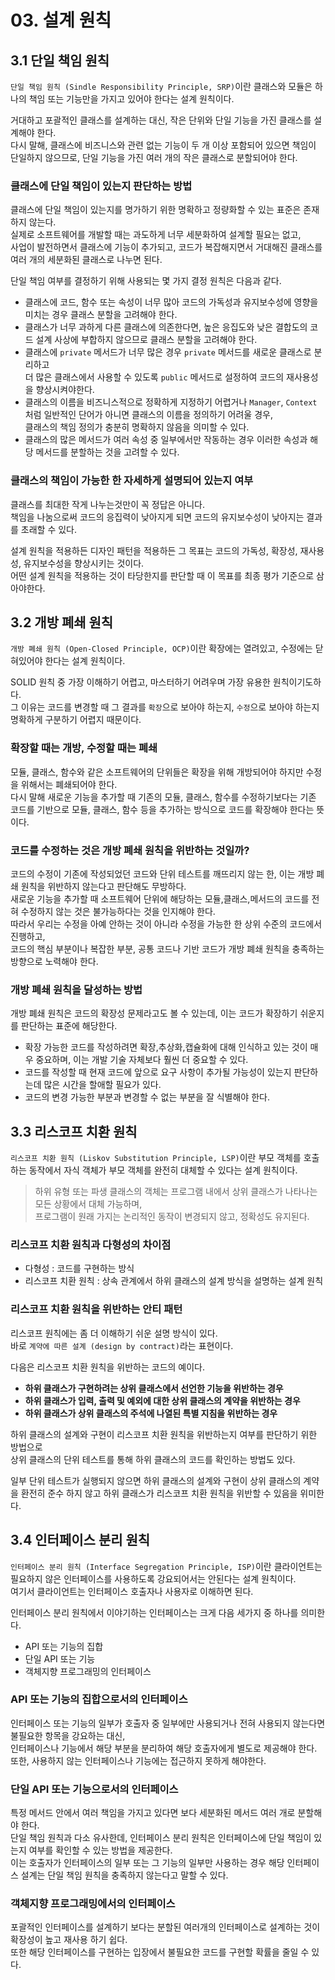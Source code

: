 # 03. 설계 원칙

## 3.1 단일 책임 원칙

`단일 책임 원칙 (Sindle Responsibility Principle, SRP)`이란 클래스와 모듈은 하나의 책임 또는 기능만을 가지고 있어야 한다는 설계 원칙이다.

거대하고 포괄적인 클래스를 설계하는 대신, 작은 단위와 단일 기능을 가진 클래스를 설계해야 한다.  
다시 말해, 클래스에 비즈니스와 관련 없는 기능이 두 개 이상 포함되어 있으면 책임이 단일하지 않으므로, 단일 기능을 가진 여러 개의 작은 클래스로 분할되어야 한다.

### 클래스에 단일 책임이 있는지 판단하는 방법

클래스에 단일 책임이 있는지를 명가하기 위한 명확하고 정량화할 수 있는 표준은 존재하지 않는다.  
실제로 소프트웨어를 개발할 때는 과도하게 너무 세분화하여 설계할 필요는 없고,  
사업이 발전하면서 클래스에 기능이 추가되고, 코드가 복잡해지면서 거대해진 클래스를 여러 개의 세분화된 클래스로 나누면 된다.

단일 책임 여부를 결정하기 위해 사용되는 몇 가지 결정 원칙은 다음과 같다.
- 클래스에 코드, 함수 또는 속성이 너무 많아 코드의 가독성과 유지보수성에 영향을 미치는 경우 클래스 분할을 고려해야 한다.
- 클래스가 너무 과하게 다른 클래스에 의존한다면, 높은 응집도와 낮은 결합도의 코드 설계 사상에 부합하지 않으므로 클래스 분할을 고려해야 한다.
- 클래스에 `private` 메서드가 너무 많은 경우 `private` 메서드를 새로운 클래스로 분리하고  
  더 많은 클래스에서 사용할 수 있도록 `public` 메서드로 설정하여 코드의 재사용성을 향상시켜야한다.
- 클래스의 이름을 비즈니스적으로 정확하게 지정하기 어렵거나 `Manager`, `Context` 처럼 일반적인 단어가 아니면 클래스의 이름을 정의하기 어려울 경우,  
  클래스의 책임 정의가 충분히 명확하지 않음을 의미할 수 있다.
- 클래스의 많은 메서드가 여러 속성 중 일부에서만 작동하는 경우 이러한 속성과 해당 메서드를 분할하는 것을 고려할 수 있다.

### 클래스의 책임이 가능한 한 자세하게 설명되어 있는지 여부

클래스를 최대한 작게 나누는것만이 꼭 정답은 아니다.  
책임을 나눔으로써 코드의 응집력이 낮아지게 되면 코드의 유지보수성이 낮아지는 결과를 초래할 수 있다.

설계 원칙을 적용하든 디자인 패턴을 적용하든 그 목표는 코드의 가독성, 확장성, 재사용성, 유지보수성을 향상시키는 것이다.  
어떤 설계 원칙을 적용하는 것이 타당한지를 판단할 때 이 목표를 최종 평가 기준으로 삼아야한다.

## 3.2 개방 폐쇄 원칙

`개방 폐쇄 원칙 (Open-Closed Principle, OCP)`이란 확장에는 열려있고, 수정에는 닫혀있어야 한다는 설계 원칙이다.

SOLID 원칙 중 가장 이해하기 어렵고, 마스터하기 어려우며 가장 유용한 원칙이기도하다.  
그 이유는 코드를 변경할 때 그 결과를 `확장`으로 보아야 하는지, `수정`으로 보아야 하는지 명확하게 구분하기 어렵지 때문이다.

### 확장할 때는 개방, 수정할 때는 폐쇄

모듈, 클래스, 함수와 같은 소프트웨어의 단위들은 확장을 위해 개방되어야 하지만 수정을 위해서는 폐쇄되어야 한다.  
다시 말해 새로운 기능을 추가할 때 기존의 모듈, 클래스, 함수를 수정하기보다는 기존 코드를 기반으로 모듈, 클래스, 함수 등을 추가하는 방식으로 코드를 확장해야 한다는 뜻이다.

### 코드를 수정하는 것은 개방 폐쇄 원칙을 위반하는 것일까?

코드의 수정이 기존에 작성되었던 코드와 단위 테스트를 깨뜨리지 않는 한, 이는 개방 폐쇄 원칙을 위반하지 않는다고 판단해도 무방하다.  
새로운 기능을 추가할 때 소프트웨어 단위에 해당하는 모듈,클래스,메서드의 코드를 전혀 수정하지 않는 것은 불가능하다는 것을 인지해야 한다.  
따라서 우리는 수정을 아예 안하는 것이 아니라 수정을 가능한 한 상위 수준의 코드에서 진행하고,  
코드의 핵심 부분이나 복잡한 부분, 공통 코드나 기반 코드가 개방 폐쇄 원칙을 충족하는 방향으로 노력해야 한다.

### 개방 폐쇄 원칙을 달성하는 방법

개방 폐쇄 원칙은 코드의 확장성 문제라고도 볼 수 있는데, 이는 코드가 확장하기 쉬운지를 판단하는 표준에 해당한다.

- 확장 가능한 코드를 작성하려면 확장,추상화,캡슐화에 대해 인식하고 있는 것이 매우 중요하며, 이는 개발 기술 자체보다 훨씬 더 중요할 수 있다.
- 코드를 작성할 때 현재 코드에 앞으로 요구 사항이 추가될 가능성이 있는지 판단하는데 많은 시간을 할애할 필요가 있다.
- 코드의 변경 가능한 부분과 변경할 수 없는 부분을 잘 식별해야 한다.

## 3.3 리스코프 치환 원칙

`리스코프 치환 원칙 (Liskov Substitution Principle, LSP)`이란 부모 객체를 호출하는 동작에서 자식 객체가 부모 객체를 완전히 대체할 수 있다는 설계 원칙이다.

> 하위 유형 또는 파생 클래스의 객체는 프로그램 내에서 상위 클래스가 나타나는 모든 상황에서 대체 가능하며,  
> 프로그램이 원래 가지는 논리적인 동작이 변경되지 않고, 정확성도 유지된다.

### 리스코프 치환 원칙과 다형성의 차이점

- 다형성 : 코드를 구현하는 방식
- 리스코프 치환 원칙 : 상속 관계에서 하위 클래스의 설계 방식을 설명하는 설계 원칙

### 리스코프 치환 원칙을 위반하는 안티 패턴

리스코프 원칙에는 좀 더 이해하기 쉬운 설명 방식이 있다.  
바로 `계약에 따른 설계 (design by contract)`라는 표현이다.

다음은 리스코프 치환 원칙을 위반하는 코드의 예이다.

- **하위 클래스가 구현하려는 상위 클래스에서 선언한 기능을 위반하는 경우**
- **하위 클래스가 입력, 출력 및 예외에 대한 상위 클래스의 계약을 위반하는 경우**
- **하위 클래스가 상위 클래스의 주석에 나열된 특별 지침을 위반하는 경우**

하위 클래스의 설계와 구현이 리스코프 치환 원칙을 위반하는지 여부를 판단하기 위한 방법으로  
상위 클래스의 단위 테스트를 통해 하위 클래스의 코드를 확인하는 방법도 있다.

일부 단위 테스트가 실행되지 않으면 하위 클래스의 설계와 구현이 상위 클래스의 계약을 환전히 준수 하지 않고 하위 클래스가 리스코프 치환 원칙을 위반할 수 있음을 위미한다.

## 3.4 인터페이스 분리 원칙

`인터페이스 분리 원칙 (Interface Segregation Principle, ISP)`이란 클라이언트는 필요하지 않은 인터페이스를 사용하도록 강요되어서는 안된다는 설계 원칙이다.  
여기서 클라이언트는 인터페이스 호출자나 사용자로 이해하면 된다.

인터페이스 분리 원칙에서 이야기하는 인터페이스는 크게 다음 세가지 중 하나를 의미한다.
- API 또는 기능의 집합
- 단일 API 또는 기능
- 객체지향 프로그래밍의 인터페이스

### API 또는 기능의 집합으로서의 인터페이스

인터페이스 또는 기능의 일부가 호출자 중 일부에만 사용되거나 전혀 사용되지 않는다면 불필요한 항목을 강요하는 대신,  
인터페이스나 기능에서 해당 부분을 분리하여 해당 호출자에게 별도로 제공해야 한다.  
또한, 사용하지 않는 인터페이스나 기능에는 접근하지 못하게 해야한다.

### 단일 API 또는 기능으로서의 인터페이스

특정 메서드 안에서 여러 책임을 가지고 있다면 보다 세분화된 메서드 여러 개로 분할해야 한다.  
단일 책임 원칙과 다소 유사한데, 인터페이스 분리 원칙은 인터페이스에 단일 책임이 있는지 여부를 확인할 수 있는 방법을 제공한다.  
이는 호출자가 인터페이스의 일부 또는 그 기능의 일부만 사용하는 경우 해당 인터페이스 설계는 단일 책임 원칙을 충족하지 않는다고 말할 수 있다.

### 객체지향 프로그래밍에서의 인터페이스

포괄적인 인터페이스를 설계하기 보다는 분할된 여러개의 인터페이스로 설계하는 것이 확장성이 높고 재사용 하기 쉽다.  
또한 해당 인터페이스를 구현하는 입장에서 불필요한 코드를 구현할 확률을 줄일 수 있다.

